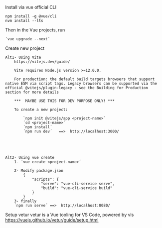 
 Install via vue official CLI

    npm install -g @vue/cli
    nvm install --lts

Then in the Vue projects, run 

    ´vue upgrade --next´

Create new project

    Alt1- Using Vite 
        https://vitejs.dev/guide/

        Vite requires Node.js version >=12.0.0.

        For production: the default build targets browsers that support native ESM via script tags. Legacy browsers can be supported via the official @vitejs/plugin-legacy - see the Building for Production section for more details

        ***  MAYBE USE THIS FOR DEV PURPOSE ONLY! ***

        To create a new project:

            `npm init @vitejs/app <project-name>`
            ´cd <project-name>´ 
            ´npm install´ 
            ´npm run dev´   ==>  http://localhost:3000/





    Alt2- Using vue create
        1- ´vue create <project-name>´

        2- Modify package.json 
            {
                "scripts": {
                    "serve": "vue-cli-service serve",
                    "build": "vue-cli-service build"
                }
            }
        3- finally
        ´npm run serve´ ==>  http://localhost:8080/




Setup vetur
vetur is a Vue tooling for VS Code, powered by vls
https://vuejs.github.io/vetur/guide/setup.html  